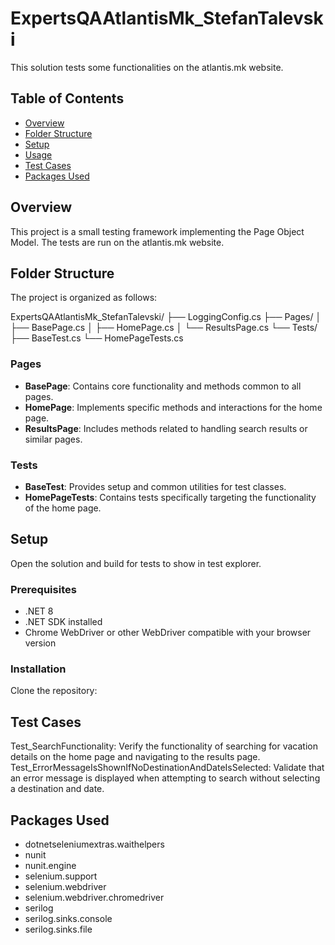 # ExpertsQAAtlantisMk_StefanTalevski
This solution tests some functionalities on the atlantis.mk website.

## Table of Contents
- [Overview](#overview)
- [Folder Structure](#folder-structure)
- [Setup](#setup)
- [Usage](#usage)
- [Test Cases](#test-cases)
- [Packages Used](#packages-used)

## Overview
This project is a small testing framework implementing the Page Object Model. The tests are run on the atlantis.mk website.

## Folder Structure
The project is organized as follows:

ExpertsQAAtlantisMk_StefanTalevski/
├── LoggingConfig.cs
├── Pages/
│ ├── BasePage.cs
│ ├── HomePage.cs
│ └── ResultsPage.cs
└── Tests/
├── BaseTest.cs
└── HomePageTests.cs

### Pages
- **BasePage**: Contains core functionality and methods common to all pages.
- **HomePage**: Implements specific methods and interactions for the home page.
- **ResultsPage**: Includes methods related to handling search results or similar pages.

### Tests
- **BaseTest**: Provides setup and common utilities for test classes.
- **HomePageTests**: Contains tests specifically targeting the functionality of the home page.

## Setup
Open the solution and build for tests to show in test explorer.

### Prerequisites
- .NET 8
- .NET SDK installed
- Chrome WebDriver or other WebDriver compatible with your browser version

### Installation
Clone the repository:

## Test Cases
Test_SearchFunctionality: Verify the functionality of searching for vacation details on the home page and navigating to the results page.
Test_ErrorMessageIsShownIfNoDestinationAndDateIsSelected: Validate that an error message is displayed when attempting to search without selecting a destination and date.

## Packages Used
- dotnetseleniumextras.waithelpers
- nunit
- nunit.engine
- selenium.support
- selenium.webdriver
- selenium.webdriver.chromedriver
- serilog
- serilog.sinks.console
- serilog.sinks.file
